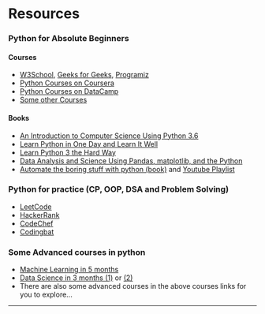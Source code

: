 # Resources
### Python for Absolute Beginners
#### Courses
- [W3School](https://www.w3schools.com/python/default.asp), [Geeks for Geeks](https://www.geeksforgeeks.org/python-programming-language/), [Programiz](https://www.programiz.com/python-programming)
- [Python Courses on Coursera](https://www.coursera.org/courses?query=python)
- [Python Courses on DataCamp](https://learn.datacamp.com/courses/tech:python?utm_source=adwords_ppc&utm_campaignid=1457170716&utm_adgroupid=59514458874&utm_device=c&utm_keyword=%2Bpython%20%2Bcourse&utm_matchtype=b&utm_network=g&utm_adpostion=&utm_creative=278703599426&utm_targetid=aud-299068418609:kwd-33801671747&utm_loc_interest_ms=&utm_loc_physical_ms=1011079&gclid=Cj0KCQjwxdSHBhCdARIsAG6zhlUOaT08d7Hj9SfZl0zJDe5MgbqtVfM0olM12uuijVq_Rz4jidLwYFgaAhNMEALw_wcB#)
- [Some other Courses](https://medium.com/swlh/5-free-python-courses-for-beginners-to-learn-online-e1ca90687caf)

#### Books
- [An Introduction to Computer Science Using Python 3.6](https://www.pdfdrive.com/practical-programming-an-introduction-to-computer-science-using-python-36-e158467667.html)
- [Learn Python in One Day and Learn It Well](https://www.pdfdrive.com/learn-python-in-one-day-and-learn-it-well-python-for-beginners-with-hands-on-project-the-only-book-you-need-to-start-coding-in-python-immediately-e183833259.html)
- [Learn Python 3 the Hard Way](https://www.pdfdrive.com/learn-python-3-the-hard-way-a-very-simple-introduction-to-the-terrifyingly-beautiful-world-of-computers-and-code-e195045215.html)
- [Data Analysis and Science Using Pandas, matplotlib, and the Python](https://www.pdfdrive.com/python-data-analytics-data-analysis-and-science-using-pandas-matplotlib-and-the-python-programming-language-e158003322.html)
- [Automate the boring stuff with python (book)](https://www.pdfdrive.com/automate-the-boring-stuff-with-python-automate-the-boring-stuff-with-python-e26956384.html) and [Youtube Playlist](https://www.youtube.com/watch?v=1F_OgqRuSdI&list=PL0-84-yl1fUnRuXGFe_F7qSH1LEnn9LkW)
 
### Python for practice (CP, OOP, DSA and Problem Solving)
- [LeetCode](https://leetcode.com/problemset/all/)
- [HackerRank](https://www.hackerrank.com/domains/python?filters%5Bstatus%5D%5B%5D=unsolved&badge_type=python)
- [CodeChef](https://www.codechef.com/)
- [Codingbat](https://codingbat.com/python)

### Some Advanced courses in python
- [Machine Learning in 5 months](https://github.com/saadhaxxan/Learn_Machine_Learning_in_5_Months)
- [Data Science in 3 months (1)](https://github.com/llSourcell/Learn_Data_Science_in_3_Months) or [(2)](https://github.com/codinbytes/Learn-Data-Science-in-3-months)
- There are also some advanced courses in the above courses links for you to explore...
  
<hr>
